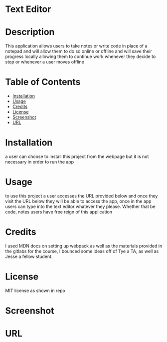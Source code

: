 # Text Editor

# Description
            
This application allows users to take notes or write code in place of a notepad and will allow them to do so online or offline and will save their progress locally allowing them to continue work whenever they decide to stop  or whenever a user moves offline
            
# Table of Contents 
            
- [Installation](#installation)
- [Usage](#usage)
- [Credits](#credits)
- [License](#license)
- [Screenshot](#screenshot)
- [URL](#url)
            
# Installation

a user can choose to install this project from the webpage but it is not necessary in order to run the app
            
# Usage
            
to use this project a user accesses the URL provided below and once they visit the URL below they will be able to access the app, once in the app users can type into the text editor whatever they please. Whether that be code, notes users have free reign of this application

# Credits

I used MDN docs on setting up webpack as well as the materials provided in the gitlabs for the course, I bounced some ideas off of Tye a TA, as well as Jesse a fellow student.
            
# License
            
MIT license as shown in repo

# Screenshot



# URL